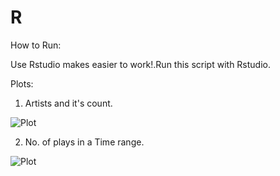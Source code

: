# R

How to Run:

Use Rstudio makes easier to work!.Run this script with Rstudio.

Plots:

1. Artists and it's count.

![Plot](http://i.imgur.com/rvCRo4d.png)

2. No. of plays in a Time range.

![Plot](http://i.imgur.com/I2VJkda.png) 

